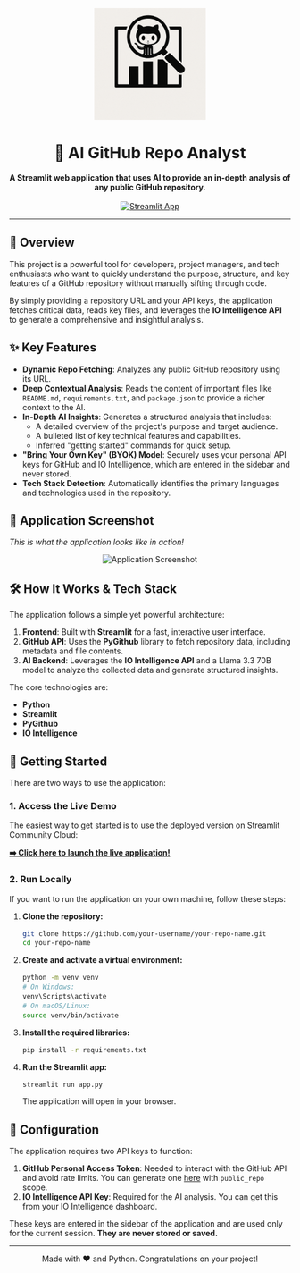 <p align="center">
  <img src="1.png" alt="AI Repo Analyst Logo" width="200">
</p>

<h1 align="center">🤖 AI GitHub Repo Analyst</h1>

<p align="center">
  <b>A Streamlit web application that uses AI to provide an in-depth analysis of any public GitHub repository.</b>
  <br><br>
  <a href="https://app-repo-analyst-appstxxiw3ley4gxx4ul9pa.streamlit.app/">
    <img src="https://static.streamlit.io/badges/streamlit_badge_black_white.svg" alt="Streamlit App">
  </a>
</p>

---

## 📖 Overview

This project is a powerful tool for developers, project managers, and tech enthusiasts who want to quickly understand the purpose, structure, and key features of a GitHub repository without manually sifting through code.

By simply providing a repository URL and your API keys, the application fetches critical data, reads key files, and leverages the **IO Intelligence API** to generate a comprehensive and insightful analysis.

## ✨ Key Features

-   **Dynamic Repo Fetching**: Analyzes any public GitHub repository using its URL.
-   **Deep Contextual Analysis**: Reads the content of important files like `README.md`, `requirements.txt`, and `package.json` to provide a richer context to the AI.
-   **In-Depth AI Insights**: Generates a structured analysis that includes:
    -   A detailed overview of the project's purpose and target audience.
    -   A bulleted list of key technical features and capabilities.
    -   Inferred "getting started" commands for quick setup.
-   **"Bring Your Own Key" (BYOK) Model**: Securely uses your personal API keys for GitHub and IO Intelligence, which are entered in the sidebar and never stored.
-   **Tech Stack Detection**: Automatically identifies the primary languages and technologies used in the repository.

## 📸 Application Screenshot

*This is what the application looks like in action!*

<p align="center">
  <img src="https://github.com/user-attachments/assets/2a88ce6a-3b88-4267-901c-f05871849e28" alt="Application Screenshot" width="800">
</p>

## 🛠️ How It Works & Tech Stack

The application follows a simple yet powerful architecture:

1.  **Frontend**: Built with **Streamlit** for a fast, interactive user interface.
2.  **GitHub API**: Uses the **PyGithub** library to fetch repository data, including metadata and file contents.
3.  **AI Backend**: Leverages the **IO Intelligence API** and a Llama 3.3 70B model to analyze the collected data and generate structured insights.

The core technologies are:
-   **Python**
-   **Streamlit**
-   **PyGithub**
-   **IO Intelligence**

## 🚀 Getting Started

There are two ways to use the application:

### 1. Access the Live Demo

The easiest way to get started is to use the deployed version on Streamlit Community Cloud:

**[➡️ Click here to launch the live application!](https://app-repo-analyst-appstxxiw3ley4gxx4ul9pa.streamlit.app/)**

### 2. Run Locally

If you want to run the application on your own machine, follow these steps:

1.  **Clone the repository:**
    ```bash
    git clone https://github.com/your-username/your-repo-name.git
    cd your-repo-name
    ```

2.  **Create and activate a virtual environment:**
    ```bash
    python -m venv venv
    # On Windows:
    venv\Scripts\activate
    # On macOS/Linux:
    source venv/bin/activate
    ```

3.  **Install the required libraries:**
    ```bash
    pip install -r requirements.txt
    ```

4.  **Run the Streamlit app:**
    ```bash
    streamlit run app.py
    ```
    The application will open in your browser.

## 🔑 Configuration

The application requires two API keys to function:

1.  **GitHub Personal Access Token**: Needed to interact with the GitHub API and avoid rate limits. You can generate one [here](https://github.com/settings/tokens) with `public_repo` scope.
2.  **IO Intelligence API Key**: Required for the AI analysis. You can get this from your IO Intelligence dashboard.

These keys are entered in the sidebar of the application and are used only for the current session. **They are never stored or saved.**

---

<p align="center">
  Made with ❤️ and Python. Congratulations on your project!
</p>
